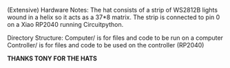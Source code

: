(Extensive) Hardware Notes:
	The hat consists of a strip of WS2812B lights wound in a helix so it acts as a 37*8 matrix. The strip is connected to pin 0 on a Xiao RP2040 running Circuitpython.

Directory Structure:
	Computer/ is for files and code to be run on a computer
	Controller/ is for files and code to be used on the controller (RP2040)

**THANKS TONY FOR THE HATS**
